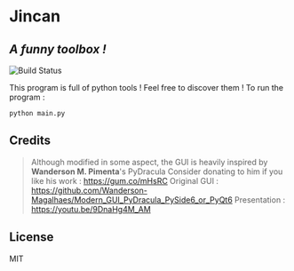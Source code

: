 # Jincan
## _A funny toolbox !_

![Build Status](https://travis-ci.org/joemccann/dillinger.svg?branch=master)

This program is full of python tools ! Feel free to discover them !
To run the program :
```
python main.py
```

## Credits
> Although modified in some aspect, the GUI is heavily inspired by **Wanderson M. Pimenta**'s PyDracula
> Consider donating to him if you like his work : https://gum.co/mHsRC 
> Original GUI : https://github.com/Wanderson-Magalhaes/Modern_GUI_PyDracula_PySide6_or_PyQt6 
>Presentation : https://youtu.be/9DnaHg4M_AM


## License

MIT

